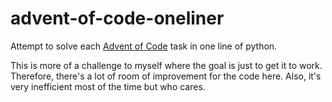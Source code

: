 # advent-of-code-oneliner
Attempt to solve each [Advent of Code](https://adventofcode.com/2022) task in one line of python.

This is more of a challenge to myself where the goal is just to get it to work.
Therefore, there's a lot of room of improvement for the code here. Also, it's very inefficient most of the time but who cares.
